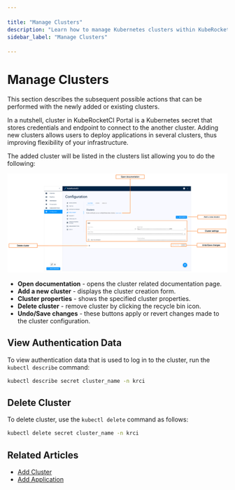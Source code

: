 ```yaml
---

title: "Manage Clusters"
description: "Learn how to manage Kubernetes clusters within KubeRocketCI Portal, including viewing authentication data and deleting clusters for streamlined infrastructure management."
sidebar_label: "Manage Clusters"

---
```

<!-- markdownlint-disable MD025 -->

# Manage Clusters

<head>
  <link rel="canonical" href="https://docs.kuberocketci.io/docs/user-guide/cluster" />
</head>

This section describes the subsequent possible actions that can be performed with the newly added or existing clusters.

In a nutshell, cluster in KubeRocketCI Portal is a Kubernetes secret that stores credentials and endpoint to connect to the another cluster. Adding new clusters allows users to deploy applications in several clusters, thus improving flexibility of your infrastructure.

The added cluster will be listed in the clusters list allowing you to do the following:

![Clusters list](../assets/user-guide/krci-portal-cluster-overview.png "Clusters list")

* **Open documentation** - opens the cluster related documentation page.
* **Add a new cluster** - displays the cluster creation form.
* **Cluster properties** - shows the specified cluster properties.
* **Delete cluster** - remove cluster by clicking the recycle bin icon.
* **Undo/Save changes** - these buttons apply or revert changes made to the cluster configuration.

## View Authentication Data

To view authentication data that is used to log in to the cluster, run the `kubectl describe` command:

  ```bash
  kubectl describe secret cluster_name -n krci
  ```

## Delete Cluster

To delete cluster, use the `kubectl delete` command as follows:

  ```bash
  kubectl delete secret cluster_name -n krci
  ```

## Related Articles

* [Add Cluster](../user-guide/add-cluster.md)
* [Add Application](../user-guide/add-application.md)
